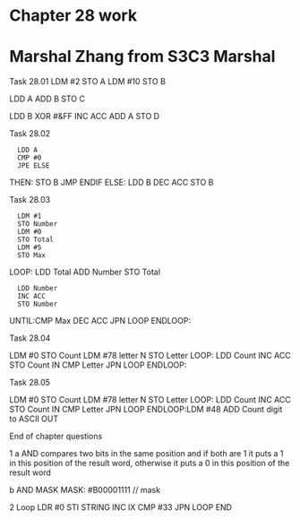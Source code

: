 # Chapter 28 work
# Marshal Zhang from S3C3 Marshal

Task 28.01
LDM #2 
STO A
LDM #10 
STO B

LDD A
ADD B
STO C

LDD B
XOR #&FF
INC ACC
ADD A
STO D


Task 28.02
 
      LDD A
      CMP #0
      JPE ELSE
THEN: STO B
      JMP ENDIF
ELSE: LDD B
      DEC ACC
      STO B


Task 28.03

      LDM #1
      STO Number
      LDM #0
      STO Total
      LDM #5
      STO Max
LOOP: LDD Total
      ADD Number
STO Total

      LDD Number
      INC ACC
      STO Number
UNTIL:CMP Max
      DEC ACC
      JPN LOOP
ENDLOOP:


Task 28.04

LDM #0
       STO Count
       LDM #78
 letter N
       STO Letter
 LOOP: LDD Count
       INC ACC
       STO Count
       IN
       CMP Letter
       JPN LOOP
ENDLOOP:

Task 28.05

LDM #0
        STO Count
        LDM #78
letter N
        STO Letter
LOOP:   LDD Count
        INC ACC
        STO Count
        IN
        CMP Letter
        JPN LOOP
ENDLOOP:LDM #48
        ADD Count
digit to ASCII
        OUT

End of chapter questions

1 a AND compares two bits in the same position and if both are 1 it puts a 1 in this position of the result word, otherwise it puts a 0 in this position of the result word

b AND MASK
MASK: #B00001111 // mask

2
Loop        LDR        #0 
            STI        STRING
            INC        IX
            CMP        #33
            JPN        LOOP
            END